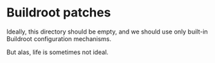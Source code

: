 # Buildroot patches

Ideally, this directory should be empty, and we should use only built-in Buildroot configuration mechanisms.

But alas, life is sometimes not ideal.
